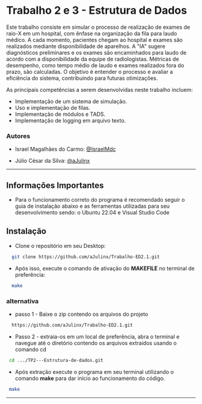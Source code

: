 # Trabalho 2 e 3 -  Estrutura de Dados

Este trabalho consiste em simular o processo de realização de exames de raio-X em um hospital, com
ênfase na organização da fila para laudo médico. A cada momento, pacientes chegam ao hospital e
exames são realizados mediante disponibilidade de aparelhos. A "IA"
sugere diagnósticos preliminares
e os exames são encaminhados para laudo de acordo com a disponibilidade da equipe de radiologistas.
Métricas de desempenho, como tempo médio de laudo e exames realizados fora do prazo, são calculadas.
O objetivo é entender o processo e avaliar a eficiência do sistema, contribuindo para futuras otimizações.

As principais competências a serem desenvolvidas neste trabalho incluem:
- Implementação de um sistema de simulação.
- Uso e implementação de filas.
- Implementação de módulos e TADS.
- Implementação de logging em arquivo texto.

### Autores

- Israel Magalhães do Carmo: [@IsraelMdc](https://github.com/IsraelMdc)

- Júlio César da Silva: [@aJulinx](https://github.com/aJulinx)

<hr >

## Informações Importantes

- Para o funcionamento correto do programa é recomendado seguir o guia de instalação abaixo e as ferramentas utilizadas para seu desenvolvimento sendo: o Ubuntu 22.04 e Visual Studio Code


## Instalação


- Clone o repositório em seu Desktop:

```bash
  git clone https://github.com/aJulinx/Trabalho-ED2.1.git
```
- Após isso, execute o comando de ativação do __MAKEFILE__ no terminal de preferência:
```bash
  make
```
### alternativa
- passo 1 - Baixe o zip contendo os arquivos do projeto
```bash
  https://github.com/aJulinx/Trabalho-ED2.1.git
```
 - Passo 2 - extraia-os em um local de preferência, abra o terminal e navegue até o diretório contendo os arquivos extraidos usando o comando cd
 ```bash
  cd .../TP2---Estrutura-de-dados.git
```
 -  Após extração execute o programa em seu terminal utilizando o comando __make__ para dar início ao funcionamento do código.
 ```bash
  make
```
<hr >
